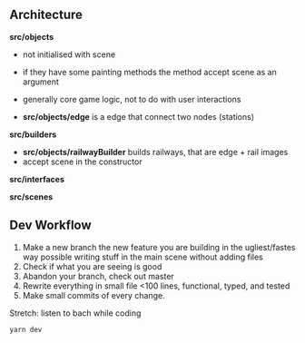 ## Architecture

**src/objects**
- not initialised with scene
- if they have some painting methods the method accept scene as an argument
- generally core game logic, not to do with user interactions

- **src/objects/edge** is a edge that connect two nodes (stations)

**src/builders**
- **src/objects/railwayBuilder** builds railways, that are edge + rail images
- accept scene in the constructor

**src/interfaces**

**src/scenes**



## Dev Workflow

1. Make a new branch the new feature you are building in the ugliest/fastes way possible writing stuff in the main scene without adding files
2. Check if what you are seeing is good
3. Abandon your branch, check out master
4. Rewrite everything in small file <100 lines, functional, typed, and tested
5. Make small commits of every change.

Stretch: listen to bach while coding

```
yarn dev
```
